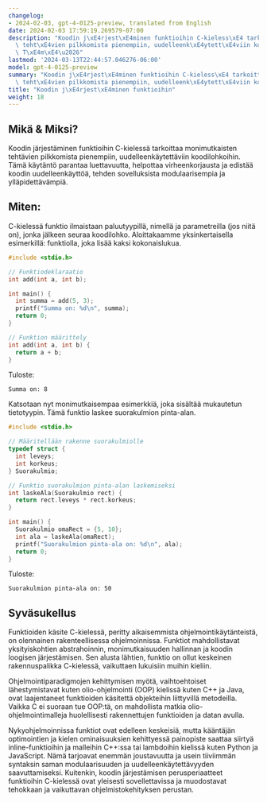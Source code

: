 ```yaml
---
changelog:
- 2024-02-03, gpt-4-0125-preview, translated from English
date: 2024-02-03 17:59:19.269579-07:00
description: "Koodin j\xE4rjest\xE4minen funktioihin C-kieless\xE4 tarkoittaa monimutkaisten\
  \ teht\xE4vien pilkkomista pienempiin, uudelleenk\xE4ytett\xE4viin koodilohkoihin.\
  \ T\xE4m\xE4\u2026"
lastmod: '2024-03-13T22:44:57.046276-06:00'
model: gpt-4-0125-preview
summary: "Koodin j\xE4rjest\xE4minen funktioihin C-kieless\xE4 tarkoittaa monimutkaisten\
  \ teht\xE4vien pilkkomista pienempiin, uudelleenk\xE4ytett\xE4viin koodilohkoihin."
title: "Koodin j\xE4rjest\xE4minen funktioihin"
weight: 18
---
```


## Mikä & Miksi?

Koodin järjestäminen funktioihin C-kielessä tarkoittaa monimutkaisten tehtävien pilkkomista pienempiin, uudelleenkäytettäviin koodilohkoihin. Tämä käytäntö parantaa luettavuutta, helpottaa virheenkorjausta ja edistää koodin uudelleenkäyttöä, tehden sovelluksista modulaarisempia ja ylläpidettävämpiä.

## Miten:

C-kielessä funktio ilmaistaan paluutyypillä, nimellä ja parametreilla (jos niitä on), jonka jälkeen seuraa koodilohko. Aloittakaamme yksinkertaisella esimerkillä: funktiolla, joka lisää kaksi kokonaislukua.

```c
#include <stdio.h>

// Funktiodeklaraatio
int add(int a, int b);

int main() {
  int summa = add(5, 3);
  printf("Summa on: %d\n", summa);
  return 0;
}

// Funktion määrittely
int add(int a, int b) {
  return a + b;
}
```

Tuloste:
```
Summa on: 8
```

Katsotaan nyt monimutkaisempaa esimerkkiä, joka sisältää mukautetun tietotyypin. Tämä funktio laskee suorakulmion pinta-alan.

```c
#include <stdio.h>

// Määritellään rakenne suorakulmiolle
typedef struct {
  int leveys;
  int korkeus;
} Suorakulmio;

// Funktio suorakulmion pinta-alan laskemiseksi
int laskeAla(Suorakulmio rect) {
  return rect.leveys * rect.korkeus;
}

int main() {
  Suorakulmio omaRect = {5, 10};
  int ala = laskeAla(omaRect);
  printf("Suorakulmion pinta-ala on: %d\n", ala);
  return 0;
}
```

Tuloste:
```
Suorakulmion pinta-ala on: 50
```

## Syväsukellus

Funktioiden käsite C-kielessä, peritty aikaisemmista ohjelmointikäytänteistä, on olennainen rakenteellisessa ohjelmoinnissa. Funktiot mahdollistavat yksityiskohtien abstrahoinnin, monimutkaisuuden hallinnan ja koodin loogisen järjestämisen. Sen alusta lähtien, funktio on ollut keskeinen rakennuspalikka C-kielessä, vaikuttaen lukuisiin muihin kieliin.

Ohjelmointiparadigmojen kehittymisen myötä, vaihtoehtoiset lähestymistavat kuten olio-ohjelmointi (OOP) kielissä kuten C++ ja Java, ovat laajentaneet funktioiden käsitettä objekteihin liittyvillä metodeilla. Vaikka C ei suoraan tue OOP:tä, on mahdollista matkia olio-ohjelmointimalleja huolellisesti rakennettujen funktioiden ja datan avulla.

Nykyohjelmoinnissa funktiot ovat edelleen keskeisiä, mutta kääntäjän optimointien ja kielen ominaisuuksien kehittyessä painopiste saattaa siirtyä inline-funktioihin ja malleihin C++:ssa tai lambdoihin kielissä kuten Python ja JavaScript. Nämä tarjoavat enemmän joustavuutta ja usein tiiviimmän syntaksin saman modulaarisuuden ja uudelleenkäytettävyyden saavuttamiseksi. Kuitenkin, koodin järjestämisen perusperiaatteet funktioihin C-kielessä ovat yleisesti sovellettavissa ja muodostavat tehokkaan ja vaikuttavan ohjelmistokehityksen perustan.
